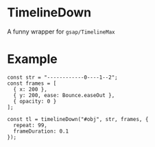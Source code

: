 # TimelineDown

A funny wrapper for `gsap/TimelineMax`

# Example

```
const str = "------------0----1--2";
const frames = [
  { x: 200 },
  { y: 200, ease: Bounce.easeOut },
  { opacity: 0 }
];

const tl = timelineDown("#obj", str, frames, {
  repeat: 99,
  frameDuration: 0.1
});
```
